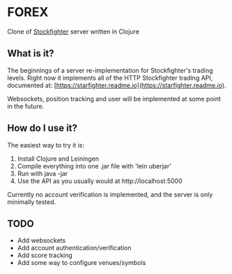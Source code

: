 # FOREX
Clone of [Stockfighter](https://www.stockfighter.io) server written in Clojure

## What is it?

The beginnings of a server re-implementation for Stockfighter's trading levels.  Right now it implements all of the 
HTTP Stockfighter trading API, documented at: [https://starfighter.readme.io](https://starfighter.readme.io).

Websockets, position tracking and user will be implemented at some point in the future.

## How do I use it?

The easiest way to try it is:

  1. Install Clojure and Leiningen
  2. Compile everything into one .jar file with 'lein uberjar'
  3. Run with java -jar <jar name here>
  4. Use the API as you usually would at http://localhost:5000

Currently no account verification is implemented, and the server is only minimally tested.

## TODO

  * Add websockets
  * Add account authentication/verification
  * Add score tracking
  * Add some way to configure venues/symbols
